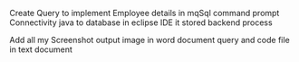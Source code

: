 Create Query to implement Employee details in mqSql command prompt
Connectivity java to database in eclipse IDE it stored backend process

Add all my Screenshot output image in word document
query and code file in text document
